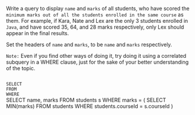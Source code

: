 Write a query to display `name` and `marks` of all students, who have scored the `minimum marks out of all the students enrolled in the same course` as them. For example, if Kara, Nate and Lex are the only 3 students enrolled in `Java`, and have scored 35, 64, and 28 marks respectively, only Lex should appear in the final results.

Set the headers of `name` and `marks`, to be `name` and `marks` respectively.

`Note:` Even if you find other ways of doing it, try doing it using a correlated subquery in a WHERE clause, just for the sake of your better understanding of the topic.



<Editor lang="sql" dbName="students2-v3.db" type="exercise">
<code>
SELECT 
FROM
WHERE
</code>

<solution>
SELECT  name,
        marks
FROM    students s
WHERE   marks = (
                    SELECT MIN(marks)
                    FROM   students
                    WHERE  students.courseId = s.courseId
                 )
</solution>
</Editor>